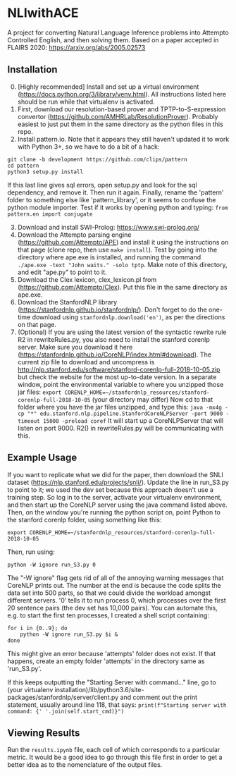 # NLIwithACE
A project for converting Natural Language Inference problems into Attempto Controlled English, and then solving them. Based on a paper accepted in FLAIRS 2020: https://arxiv.org/abs/2005.02573

## Installation

0. [Highly recommended] Install and set up a virtual environment (https://docs.python.org/3/library/venv.html). All instructions listed here should be run while that virtualenv is activated.
1. First, download our resolution-based prover and TPTP-to-S-expression convertor (https://github.com/AMHRLab/ResolutionProver). Probably easiest to just put them in the same directory as the python files in this repo.
2. Install pattern.io. Note that it appears they still haven't updated it to work with Python 3+, so we have to do a bit of a hack:

```
git clone -b development https://github.com/clips/pattern
cd pattern
python3 setup.py install
```
If this last line gives sql errors, open setup.py and look for the sql dependency, and remove it. Then run it again.
Finally, rename the 'pattern' folder to something else like 'pattern_library', or it seems to confuse the python module importer. Test if it works by opening python and typing: `from pattern.en import conjugate`

3. Download and install SWI-Prolog: https://www.swi-prolog.org/
4. Download the Attempto parsing engine (https://github.com/Attempto/APE) and install it using the instructions on that page (clone repo, then use `make install`). Test by going into the directory where ape.exe is installed, and running the command `./ape.exe -text "John waits." -solo tptp`. Make note of this directory, and edit "ape.py" to point to it.
5. Download the Clex lexicon, clex_lexicon.pl from (https://github.com/Attempto/Clex). Put this file in the same directory as ape.exe.
6. Download the StanfordNLP library (https://stanfordnlp.github.io/stanfordnlp/). Don't forget to do the one-time download using `stanfordnlp.download('en')`, as per the directions on that page.
7. (Optional) If you are using the latest version of the syntactic rewrite rule R2 in rewriteRules.py, you also need to install the stanford corenlp server. Make sure you download it here (https://stanfordnlp.github.io/CoreNLP/index.html#download). The current zip file to download and uncompress is http://nlp.stanford.edu/software/stanford-corenlp-full-2018-10-05.zip but check the website for the most up-to-date version. In a separate window, point the environmental variable to where you unzipped those jar files:
`export CORENLP_HOME=~/stanfordnlp_resources/stanford-corenlp-full-2018-10-05` (your directory may differ)
Now cd to that folder where you have the jar files unzipped, and type this:
`java -mx4g -cp "*" edu.stanford.nlp.pipeline.StanfordCoreNLPServer -port 9000 -timeout 15000 -preload coref`
It will start up a CoreNLPServer that will listen on port 9000. R2() in rewriteRules.py will be communicating with this.

## Example Usage

If you want to replicate what we did for the paper, then download the SNLI dataset (https://nlp.stanford.edu/projects/snli/). Update the line in run_S3.py to point to it; we used the dev set because this approach doesn't use a training step. So log in to the server, activate your virtualenv environment, and then start up the CoreNLP server using the java command listed above. Then, on the window you're running the python script on, point Python to the stanford corenlp folder, using something like this:

`export CORENLP_HOME=~/stanfordnlp_resources/stanford-corenlp-full-2018-10-05`

Then, run using:

`python -W ignore run_S3.py 0`

The "-W ignore" flag gets rid of all of the annoying warning messages that CoreNLP prints out. The number at the end is because the code splits the data set into 500 parts, so that we could divide the workload amongst different servers. '0' tells it to run process 0, which processes over the first 20 sentence pairs (the dev set has 10,000 pairs). You can automate this, e.g. to start the first ten processes, I created a shell script containing:

```
for i in {0..9}; do
    python -W ignore run_S3.py $i &
done
```

This might give an error because 'attempts' folder does not exist. If that happens, create an empty folder 'attempts' in the directory same as 'run_S3.py'.

If this keeps outputting the "Starting Server with command..." line, go to (your virtualenv installation)/lib/python3.6/site-packages/stanfordnlp/server/client.py and comment out the print statement, usually around line 118, that says: 
`print(f"Starting server with command: {' '.join(self.start_cmd)}")`

## Viewing Results
Run the `results.ipynb` file, each cell of which corresponds to a particular metric. It would be a good idea to go through this file first in order to get a better idea as to the nomenclature of the output files.
